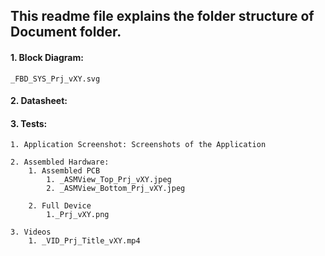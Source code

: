 ## This readme file explains the folder structure of Document folder.

#### 1. Block Diagram: 
	_FBD_SYS_Prj_vXY.svg

#### 2. Datasheet:

#### 3. Tests: 
	1. Application Screenshot: Screenshots of the Application

	2. Assembled Hardware:
		1. Assembled PCB
  			1. _ASMView_Top_Prj_vXY.jpeg
			2. _ASMView_Bottom_Prj_vXY.jpeg

		2. Full Device
  			1._Prj_vXY.png

	3. Videos
 		1. _VID_Prj_Title_vXY.mp4
		
